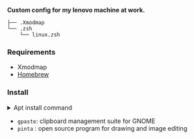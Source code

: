 **Custom config for my lenovo machine at work.**


<!--- Tree block autogenerated by /docgen.py -->
    ├── .Xmodmap
    └── .zsh
        └── linux.zsh

### Requirements

- Xmodmap
- [Homebrew](https://brew.sh/)

### Install

<details>
<summary>Apt install command</summary>
<p>

```sh
# gpaste
sudo add-apt-repository ppa:webupd8team/gnome3
sudo apt-get update
sudo apt-get install gnome-shell-extensions-gpaste
    
sudo apt install pinta
```

</p>
</details>  

- `gpaste`: clipboard management suite for GNOME
- `pinta` : open source program for drawing and image editing
